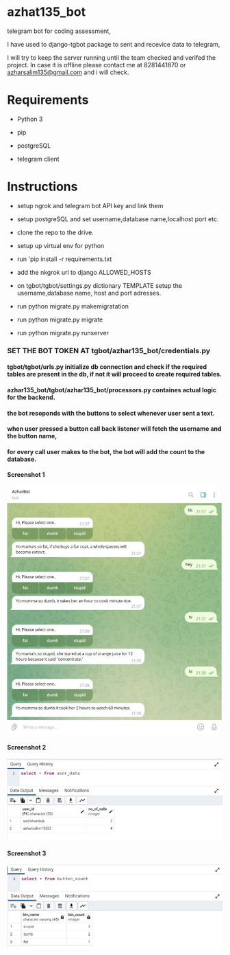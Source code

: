 # azhat135_bot
telegram bot for coding assessment,

I have used to django-tgbot package to sent and recevice data to telegram,

I will try to keep the server running until the team checked and verifed the project. In case it is offline please contact me at 8281441870 or azharsalim135@gmail.com and i will check. 

# Requirements

- Python 3

- pip

- postgreSQL

- telegram client


# Instructions

- setup ngrok and telegram bot API key and link them

- setup postgreSQL and set username,database name,localhost port etc. 

- clone the repo to the drive.

- setup up virtual env for python

- run 'pip install -r requirements.txt

- add the nkgrok url to django ALLOWED_HOSTS 

- on tgbot/tgbot/settings.py dictionary TEMPLATE setup the username,database name, host and port adresses.

- run python migrate.py makemigratation

- run python migrate.py migrate

- run python migrate.py runserver


### SET THE BOT TOKEN AT tgbot/azhar135_bot/credentials.py

####  tgbot/tgbot/urls.py initialize db connection and check if the required tables are present in the db, if not it will proceed to create required tables.

####  azhar135_bot/tgbot/azhar135_bot/processors.py containes actual logic for the backend.

####  the bot resoponds with the buttons to select whenever user sent a text.

####  when user pressed a button call back listener will fetch the username and the button name,

####  for every call user makes to the bot, the bot will add the count to the database.



####  Screenshot 1

![alt text](https://github.com/azharsalim135/azhar135_bot/raw/main/screenshots/Screenshot%20chat.jpg)




####  Screenshot 2

![alt text](https://github.com/azharsalim135/azhar135_bot/raw/main/screenshots/Screenshot%202023-01-29%20171928.jpg)




####  Screenshot 3

![alt text](https://github.com/azharsalim135/azhar135_bot/raw/main/screenshots/Screenshot%202023-01-29%20172002.jpg)

